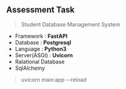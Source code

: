 ## Assessment Task

> Student Database Management System
   - Framework : **FastAPI**
   - Database  : **Postgresql**
   - Language  : **Python3**
   - Server(ASGI)  : **Uvicorn**
   - Ralational Database
   - SqlAlchemy



> uvicorn main:app --reload
